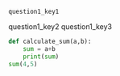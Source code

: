 ```ngMeta
question1_key1
```

question1_key2
question1_key3





```python
def calculate_sum(a,b):
    sum = a+b
    print(sum)
sum(4,5)

```
